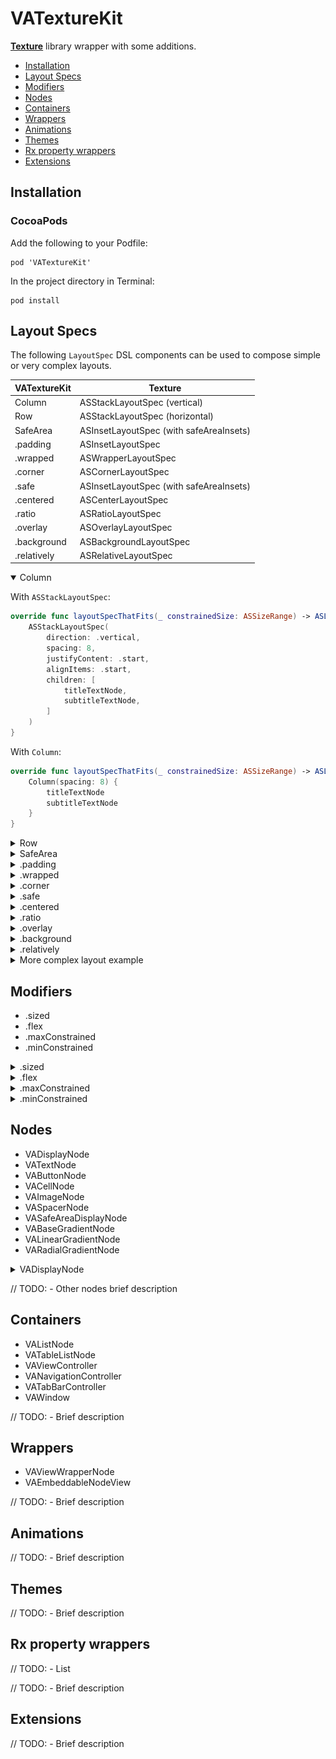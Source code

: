 # VATextureKit


**[Texture](https://texturegroup.org/docs/getting-started.html)** library wrapper with some additions.

* [Installation](#installation)
* [Layout Specs](#layout-specs)
* [Modifiers](#modifiers)
* [Nodes](#nodes)
* [Containers](#containers)
* [Wrappers](#wrappers)
* [Animations](#)
* [Themes](#themes)
* [Rx property wrappers](#rx-property-wrappers)
* [Extensions](#extensions)


## Installation

### CocoaPods
Add the following to your Podfile:
```
pod 'VATextureKit'
```
In the project directory in Terminal:
```
pod install
```


## Layout Specs

The following `LayoutSpec` DSL components can be used to compose simple or very complex layouts.

| VATextureKit  | Texture                                 |
| ------------- |-----------------------------------------|
| Column        | ASStackLayoutSpec (vertical)            |
| Row           | ASStackLayoutSpec (horizontal)          |
| SafeArea      | ASInsetLayoutSpec (with safeAreaInsets) |
| .padding      | ASInsetLayoutSpec                       |
| .wrapped      | ASWrapperLayoutSpec                     |
| .corner       | ASCornerLayoutSpec                      |
| .safe         | ASInsetLayoutSpec (with safeAreaInsets) |
| .centered     | ASCenterLayoutSpec                      |
| .ratio        | ASRatioLayoutSpec                       |
| .overlay      | ASOverlayLayoutSpec                     |
| .background   | ASBackgroundLayoutSpec                  |
| .relatively   | ASRelativeLayoutSpec                    |




<details open>
<summary>Column</summary>


With `ASStackLayoutSpec`: 

```swift
override func layoutSpecThatFits(_ constrainedSize: ASSizeRange) -> ASLayoutSpec {
    ASStackLayoutSpec(
        direction: .vertical,
        spacing: 8,
        justifyContent: .start,
        alignItems: .start,
        children: [
            titleTextNode,
            subtitleTextNode,
        ]
    )
}
```

With `Column`:

```swift
override func layoutSpecThatFits(_ constrainedSize: ASSizeRange) -> ASLayoutSpec {
    Column(spacing: 8) {
        titleTextNode
        subtitleTextNode
    }
}
```


</details>


<details>
<summary>Row</summary>


With `ASStackLayoutSpec`: 

```swift
override func layoutSpecThatFits(_ constrainedSize: ASSizeRange) -> ASLayoutSpec {
    ASStackLayoutSpec(
        direction: .horizontal,
        spacing: 4,
        justifyContent: .spaceBetween,
        alignItems: .start,
        children: [
            titleTextNode,
            accessoryNode,
        ]
    )
}
```

With `Column`:

```swift
override func layoutSpecThatFits(_ constrainedSize: ASSizeRange) -> ASLayoutSpec {
    Row(spacing: 4, main: .spaceBetween) {
        titleTextNode
        accessoryNode
    }
}
```


</details>


<details>
<summary>SafeArea</summary>


With `ASStackLayoutSpec` in `ASDisplayNode` that `automaticallyRelayoutOnSafeAreaChanges = true`: 

```swift
override func layoutSpecThatFits(_ constrainedSize: ASSizeRange) -> ASLayoutSpec {
    ASInsetLayoutSpec(
        insets: UIEdgeInsets(
            top: safeAreaInsets.top,
            left: safeAreaInsets.left,
            bottom: safeAreaInsets.bottom,
            right: safeAreaInsets.right
        ),
        child: ...
    )
}
```

With `SafeArea`:

```swift
override func layoutSpecThatFits(_ constrainedSize: ASSizeRange) -> ASLayoutSpec {
    SafeArea {
        ...
    }
}
```


</details>


<details>
<summary>.padding</summary>


With `ASInsetLayoutSpec`: 

```swift
ASInsetLayoutSpec(
    insets: UIEdgeInsets(
        top: 8,
        left: 8,
        bottom: 8,
        right: 8
    ),
    child: titleTextNode
)
```

With `.background`:

```swift
titleTextNode
    .padding(.all(8))
```


</details>


<details>
<summary>.wrapped</summary>


With `ASWrapperLayoutSpec`: 

```swift
ASWrapperLayoutSpec(layoutElement: imageNode)
```

With `.background`:

```swift
imageNode.wrapped()
```


</details>


<details>
<summary>.corner</summary>


With `ASWrapperLayoutSpec`: 

```swift
override func layoutSpecThatFits(_ constrainedSize: ASSizeRange) -> ASLayoutSpec {
    let spec = ASCornerLayoutSpec(
        child: imageNode,
        corner: badgeNode,
        location: .topRight
    )
    spec.offset = CGPoint(x: 4, y: 2)
    spec.wrapsCorner = false
    return spec
}
```

With `.corner`:

```swift
imageNode
    .corner(badgeNode, offset: CGPoint(x: 4, y: 2))
```


</details>


<details>
<summary>.safe</summary>


With `ASStackLayoutSpec` in `ASDisplayNode` that `automaticallyRelayoutOnSafeAreaChanges = true`: 

```swift
override func layoutSpecThatFits(_ constrainedSize: ASSizeRange) -> ASLayoutSpec {
    ASInsetLayoutSpec(
        insets: UIEdgeInsets(
            top: safeAreaInsets.top,
            left: safeAreaInsets.left,
            bottom: safeAreaInsets.bottom,
            right: safeAreaInsets.right
        ),
        child: listNode
    )
}
```

With `SafeArea`:

```swift
override func layoutSpecThatFits(_ constrainedSize: ASSizeRange) -> ASLayoutSpec {
    listNode
        .safe(in: self)
}
```


</details>


<details>
<summary>.centered</summary>


With `ASCenterLayoutSpec`: 

```swift
ASCenterLayoutSpec(
    centeringOptions: .XY,
    sizingOptions: .minimumXY,
    child: buttonNode
)
```

With `.centered`:

```swift
buttonNode
    .centered()
```


</details>


<details>
<summary>.ratio</summary>


With `ASRatioLayoutSpec`: 

```swift
ASRatioLayoutSpec(
    ratio: 2 / 3,
    child: imageNode
)
```

With `.ratio`:

```swift
imageNode
    .ratio(2 / 3)
```


</details>


</details>

<details>
<summary>.overlay</summary>


With `ASOverlayLayoutSpec`: 

```swift
ASOverlayLayoutSpec(
    child: imageNode,
    overlay: gradientNode
)
```

With `.overlay`:

```swift
imageNode
    .overlay(gradientNode)
```


</details>


<details>
<summary>.background</summary>


With `ASOverlayLayoutSpec`: 

```swift
ASBackgroundLayoutSpec(
    child: gradientNode,
    background: imageNode
)
```

With `.background`:

```swift
imageNode
    .background(gradientNode)
```


</details>


<details>
<summary>.relatively</summary>


With `ASOverlayLayoutSpec`: 

```swift
ASRelativeLayoutSpec(
    horizontalPosition: .start,
    verticalPosition: .end,
    sizingOption: .minimumSize,
    child: buttonNode
)
```

With `.relatively`:

```swift
buttonNode
    .relatively(horizontal: .start, vertical: .end)
```


</details>


<details>
<summary>More complex layout example</summary>


![Cell layout](https://raw.githubusercontent.com/VAndrJ/VATextureKit/master/Resources/cell_layout_example.png)

With `VATextureKit`: 

```swift
override func layoutSpecThatFits(_ constrainedSize: ASSizeRange) -> ASLayoutSpec {
    Column(cross: .stretch) {
        Row(main: .spaceBetween) {
            Row(spacing: 8, cross: .center) {
                testNameTextNode
                testInfoButtonNode
            }
            testStatusTextNode
        }
        titleTextNode
            .padding(.top(8))
        resultTextNode
            .padding(.top(32))
            .centered(centering: .X)
        resultUnitsTextNode
            .centered(centering: .X)
        referenceResultBarNode
            .padding(.vertical(24))
        Row(spacing: 16, cross: .center) {
            Column(spacing: 8) {
                Row(spacing: 8) {
                    resultBadgeImageNode
                    resultDescriptionTextNode
                }
                referenceValuesTextNode
            }
            accessoryImageNode
        }
    }
    .padding(.all(16))
}
```

With raw `Texture`:

```swift
override func layoutSpecThatFits(_ constrainedSize: ASSizeRange) -> ASLayoutSpec {
    ASInsetLayoutSpec(
        insets: UIEdgeInsets(
            top: 16,
            left: 16,
            bottom: 16,
            right: 16
        ),
        child: ASStackLayoutSpec(
            direction: .vertical,
            spacing: 0,
            justifyContent: .start,
            alignItems: .stretch,
            children: [
                ASStackLayoutSpec(
                    direction: .horizontal,
                    spacing: 0,
                    justifyContent: .spaceBetween,
                    alignItems: .start,
                    children: [
                        ASStackLayoutSpec(
                            direction: .horizontal,
                            spacing: 8,
                            justifyContent: .start,
                            alignItems: .center,
                            children: [
                                testNameTextNode,
                                testInfoButtonNode,
                            ]
                        ),
                        testStatusTextNode,
                    ]
                ),
                ASInsetLayoutSpec(
                    insets: UIEdgeInsets(
                        top: 8,
                        left: 0,
                        bottom: 0,
                        right: 0
                    ),
                    child: titleTextNode
                ),
                ASCenterLayoutSpec(
                    centeringOptions: .X,
                    sizingOptions: .minimumXY,
                    child: ASInsetLayoutSpec(
                        insets: UIEdgeInsets(
                            top: 32,
                            left: 0,
                            bottom: 0,
                            right: 0
                        ),
                        child: resultTextNode
                    )
                ),
                ASCenterLayoutSpec(
                    centeringOptions: .X,
                    sizingOptions: .minimumXY,
                    child: resultUnitsTextNode
                ),
                ASInsetLayoutSpec(
                    insets: UIEdgeInsets(
                        top: 24,
                        left: 0,
                        bottom: 24,
                        right: 0
                    ),
                    child: referenceResultBarNode
                ),
                ASStackLayoutSpec(
                    direction: .horizontal,
                    spacing: 0,
                    justifyContent: .start,
                    alignItems: .center,
                    children: [
                        ASStackLayoutSpec(
                            direction: .vertical,
                            spacing: 8,
                            justifyContent: .start,
                            alignItems: .start,
                            children: [
                                ASStackLayoutSpec(
                                    direction: .horizontal,
                                    spacing: 8,
                                    justifyContent: .start,
                                    alignItems: .start,
                                    children: [
                                        resultBadgeImageNode,
                                        resultDescriptionTextNode,
                                    ]
                                ),
                                referenceValuesTextNode,
                            ]
                        ),
                        accessoryImageNode,
                    ]
                ),
            ]
        )
    )
}
```


</details>


## Modifiers

  * .sized
  * .flex
  * .maxConstrained
  * .minConstrained


<details>
<summary>.sized</summary>


Set `Node` size.

With `style`: 

```swift
imageNode.style.width = ASDimension(unit: .points, value: 320)
imageNode.style.height = ASDimension(unit: .points, value: 480)
```

With `.sized`:

```swift
imageNode
    .sized(width: 320, height: 480)
```


</details>


<details>
<summary>.flex</summary>


Set `Node` flex.

With `style`: 

```swift
titleTextNode.style.flexShrink = 0.1
titleTextNode.style.flexGrow = 1
```

With `.sized`:

```swift
titleTextNode
    .flex(shrink: 0.1, grow: 1)
```


</details>


<details>
<summary>.maxConstrained</summary>


Set `Node` max possible size.

With `style`: 

```swift
titleTextNode.style.maxWidth = ASDimension(unit: .points, value: 320)
titleTextNode.style.maxHeight = ASDimension(unit: .points, value: 100)
```

With `.maxConstrained`:

```swift
titleTextNode
    .maxConstrained(width: 320, height: 480)
```


</details>


<details>
<summary>.minConstrained</summary>


Set `Node` min possible size.

With `style`: 

```swift
titleTextNode.style.minWidth = ASDimension(unit: .points, value: 100)
titleTextNode.style.minHeight = ASDimension(unit: .points, value: 50)
```

With `.minConstrained`:

```swift
titleTextNode
    .minConstrained(width: 100, height: 50)
```


</details>


## Nodes


  * VADisplayNode
  * VATextNode
  * VAButtonNode
  * VACellNode
  * VAImageNode
  * VASpacerNode
  * VASafeAreaDisplayNode
  * VABaseGradientNode
  * VALinearGradientNode
  * VARadialGradientNode

<details>
<summary>VADisplayNode</summary>


A subclass of `ASDisplayNode` that automatically manages subnodes and handles theme updates.


</details>

// TODO: - Other nodes brief description


## Containers


  * VAListNode
  * VATableListNode
  * VAViewController
  * VANavigationController
  * VATabBarController
  * VAWindow

// TODO: - Brief description


## Wrappers


  * VAViewWrapperNode
  * VAEmbeddableNodeView

// TODO: - Brief description


## Animations


// TODO: - Brief description


## Themes


// TODO: - Brief description


## Rx property wrappers


// TODO: - List

// TODO: - Brief description


## Extensions


// TODO: - Brief description
